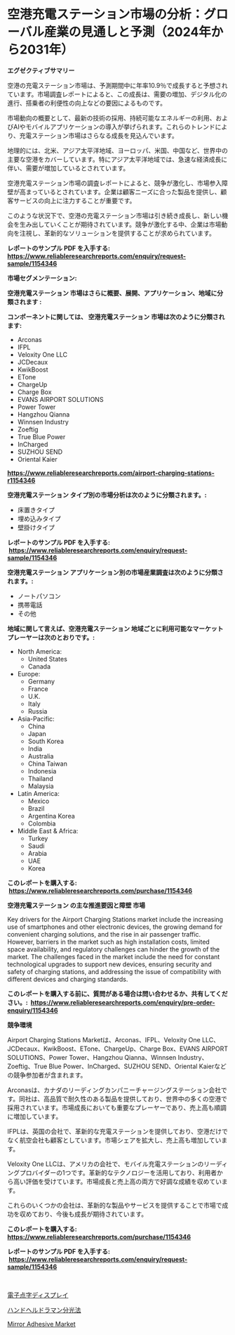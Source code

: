 <p><h1>空港充電ステーション市場の分析：グローバル産業の見通しと予測（2024年から2031年）</h1></p><p><strong>エグゼクティブサマリー</strong></p>
<p><p>空港の充電ステーション市場は、予測期間中に年率10.9％で成長すると予想されています。市場調査レポートによると、この成長は、需要の増加、デジタル化の進行、搭乗者の利便性の向上などの要因によるものです。</p><p>市場動向の概要として、最新の技術の採用、持続可能なエネルギーの利用、およびAIやモバイルアプリケーションの導入が挙げられます。これらのトレンドにより、充電ステーション市場はさらなる成長を見込んでいます。</p><p>地理的には、北米、アジア太平洋地域、ヨーロッパ、米国、中国など、世界中の主要な空港をカバーしています。特にアジア太平洋地域では、急速な経済成長に伴い、需要が増加しているとされています。</p><p>空港充電ステーション市場の調査レポートによると、競争が激化し、市場参入障壁が高まっているとされています。企業は顧客ニーズに合った製品を提供し、顧客サービスの向上に注力することが重要です。</p><p>このような状況下で、空港の充電ステーション市場は引き続き成長し、新しい機会を生み出していくことが期待されています。競争が激化する中、企業は市場動向を注視し、革新的なソリューションを提供することが求められています。</p></p>
<p><strong>レポートのサンプル PDF を入手する: <a href="https://www.reliableresearchreports.com/enquiry/request-sample/1154346">https://www.reliableresearchreports.com/enquiry/request-sample/1154346</a></strong></p>
<p><strong>市場セグメンテーション:</strong></p>
<p><strong> 空港充電ステーション 市場はさらに概要、展開、アプリケーション、地域に分類されます :</strong></p>
<p><strong>コンポーネントに関しては、 空港充電ステーション 市場は次のように分類されます: &nbsp;</strong></p>
<p><ul><li>Arconas</li><li>IFPL</li><li>Veloxity One LLC</li><li>JCDecaux</li><li>KwikBoost</li><li>ETone</li><li>ChargeUp</li><li>Charge Box</li><li>EVANS AIRPORT SOLUTIONS</li><li>Power Tower</li><li>Hangzhou Qianna</li><li>Winnsen Industry</li><li>Zoeftig</li><li>True Blue Power</li><li>InCharged</li><li>SUZHOU SEND</li><li>Oriental Kaier</li></ul></p>
<p><strong><a href="https://www.reliableresearchreports.com/airport-charging-stations-r1154346">https://www.reliableresearchreports.com/airport-charging-stations-r1154346</a></strong></p>
<p><strong> 空港充電ステーション タイプ別の市場分析は次のように分類されます。:</strong></p>
<p><ul><li>床置きタイプ</li><li>埋め込みタイプ</li><li>壁掛けタイプ</li></ul></p>
<p><strong>レポートのサンプル PDF を入手する: &nbsp;<a href="https://www.reliableresearchreports.com/enquiry/request-sample/1154346">https://www.reliableresearchreports.com/enquiry/request-sample/1154346</a></strong></p>
<p><strong> 空港充電ステーション アプリケーション別の市場産業調査は次のように分類されます。:</strong></p>
<p><ul><li>ノートパソコン</li><li>携帯電話</li><li>その他</li></ul></p>
<p><strong>地域に関して言えば、空港充電ステーション 地域ごとに利用可能なマーケットプレーヤーは次のとおりです。:</strong></p>
<p><ul>
    <li>
        North America:
        <ul>
            <li>United States</li>
            <li>Canada</li>
        </ul>
    </li>
    <li>
        Europe:
        <ul>
            <li>Germany</li>
            <li>France</li>
            <li>U.K.</li>
            <li>Italy</li>
            <li>Russia</li>
        </ul>
    </li>
    <li>
        Asia-Pacific:
        <ul>
            <li>China</li>
            <li>Japan</li>
            <li>South Korea</li>
            <li>India</li>
            <li>Australia</li>
            <li>China Taiwan</li>
            <li>Indonesia</li>
            <li>Thailand</li>
            <li>Malaysia</li>
        </ul>
    </li>
    <li>
        Latin America:
        <ul>
            <li>Mexico</li>
            <li>Brazil</li>
            <li>Argentina Korea</li>
            <li>Colombia</li>
        </ul>
    </li>
    <li>
        Middle East & Africa:
        <ul>
            <li>Turkey</li>
            <li>Saudi</li>
            <li>Arabia</li>
            <li>UAE</li>
            <li>Korea</li>
        </ul>
    </li>
    </ul></p>
<p><strong>このレポートを購入する: &nbsp;<a href="https://www.reliableresearchreports.com/purchase/1154346">https://www.reliableresearchreports.com/purchase/1154346</a></strong></p>
<p><strong>空港充電ステーション の主な推進要因と障壁 市場</strong></p>
<p><p>Key drivers for the Airport Charging Stations market include the increasing use of smartphones and other electronic devices, the growing demand for convenient charging solutions, and the rise in air passenger traffic. However, barriers in the market such as high installation costs, limited space availability, and regulatory challenges can hinder the growth of the market. The challenges faced in the market include the need for constant technological upgrades to support new devices, ensuring security and safety of charging stations, and addressing the issue of compatibility with different devices and charging standards.</p></p>
<p><strong>このレポートを購入する前に、質問がある場合は問い合わせるか、共有してください。:&nbsp; <a href="https://www.reliableresearchreports.com/enquiry/pre-order-enquiry/1154346">https://www.reliableresearchreports.com/enquiry/pre-order-enquiry/1154346</a></strong></p>
<p><strong>競争環境</strong></p>
<p><p>Airport Charging Stations Marketは、Arconas、IFPL、Veloxity One LLC、JCDecaux、KwikBoost、ETone、ChargeUp、Charge Box、EVANS AIRPORT SOLUTIONS、Power Tower、Hangzhou Qianna、Winnsen Industry、Zoeftig、True Blue Power、InCharged、SUZHOU SEND、Oriental Kaierなどの競争参加者が含まれます。</p><p>Arconasは、カナダのリーディングカンパニーチャージングステーション会社です。同社は、高品質で耐久性のある製品を提供しており、世界中の多くの空港で採用されています。市場成長においても重要なプレーヤーであり、売上高も順調に増加しています。</p><p>IFPLは、英国の会社で、革新的な充電ステーションを提供しており、空港だけでなく航空会社も顧客としています。市場シェアを拡大し、売上高も増加しています。</p><p>Veloxity One LLCは、アメリカの会社で、モバイル充電ステーションのリーディングプロバイダーの1つです。革新的なテクノロジーを活用しており、利用者から高い評価を受けています。市場成長と売上高の両方で好調な成績を収めています。</p><p>これらのいくつかの会社は、革新的な製品やサービスを提供することで市場で成功を収めており、今後も成長が期待されています。</p></p>
<p><strong>このレポートを購入する: &nbsp; <a href="https://www.reliableresearchreports.com/purchase/1154346">https://www.reliableresearchreports.com/purchase/1154346</a></strong></p>
<p><strong>レポートのサンプル PDF を入手する: &nbsp;<a href="https://www.reliableresearchreports.com/enquiry/request-sample/1154346">https://www.reliableresearchreports.com/enquiry/request-sample/1154346</a></strong><strong></strong></p>
<p>&nbsp;</p>
<p><p><a href="https://medium.com/@lindrup2/%E9%9B%BB%E5%AD%90%E7%82%B9%E5%AD%97%E8%A1%A8%E7%A4%BA%E5%99%A8%E5%B8%82%E5%A0%B4%E8%A6%8F%E6%A8%A1-%E5%B8%82%E5%A0%B4%E5%B1%95%E6%9C%9B%E3%81%A8%E5%B8%82%E5%A0%B4%E4%BA%88%E6%B8%AC-2024%E5%B9%B4-2031%E5%B9%B4-787f4fca5e26">電子点字ディスプレイ</a></p><p><a href="https://medium.com/@chloeconn80/%E3%83%8F%E3%83%B3%E3%83%89%E3%83%98%E3%83%AB%E3%83%89%E3%83%A9%E3%83%9E%E3%83%B3%E5%88%86%E5%85%89%E6%B3%95%E5%B8%82%E5%A0%B4%E8%A6%8F%E6%A8%A1%E3%81%A8%E5%B8%82%E5%A0%B4%E5%8B%95%E5%90%91-%E5%AE%8C%E5%85%A8%E3%81%AA%E6%A5%AD%E7%95%8C%E6%A6%82%E8%A6%81-2024%E5%B9%B4%E3%81%8B%E3%82%892031%E5%B9%B4%E3%81%BE%E3%81%A7-62b6c532d376">ハンドヘルドラマン分光法</a></p><p><a href="https://pretty-mail-caf.notion.site/Mirror-Adhesive-Market-Research-Report-Provides-thorough-Industry-Overview-which-offers-an-In-Depth-658f34005dce4115b8766c602834c12f">Mirror Adhesive Market</a></p></p>